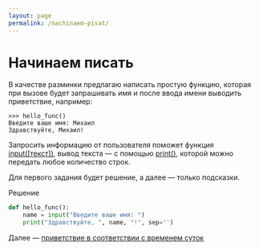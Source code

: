 ```yaml
---
layout: page
permalink: /nachinaem-pisat/
---
```

# Начинаем писать

В качестве разминки предлагаю  написать простую функцию, которая при вызове будет запрашивать имя и после ввода имени выводить приветствие, например:

```pytb
>>> hello_func()
Введите ваше имя: Михаил
Здравствуйте, Михаил!
```

Запросить информацию от пользователя поможет функция [input([текст])](https://docs.python.org/3/library/functions.html#input), вывод текста — с помощью [print()](https://docs.python.org/3/library/functions.html#print), которой можно передать любое количество строк.

Для первого задания будет решение, а далее — только подсказки.

Решение

```python
def hello_func():
    name = input("Введите ваше имя: ")
    print("Здравствуйте, ", name, "!", sep='')
```

Далее — [приветствие в соответствии с временем суток]({{site.baseurl}}/privetstvie-v-sootvetstvii-s-vremenem-sutok/)